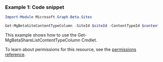 ### Example 1: Code snippet

```powershell
Import-Module Microsoft.Graph.Beta.Sites

Get-MgBetaSiteContentTypeColumn -SiteId $siteId -ContentTypeId $contentTypeId
```
This example shows how to use the Get-MgBetaShareListContentTypeColumn Cmdlet.

To learn about permissions for this resource, see the [permissions reference](/graph/permissions-reference).

